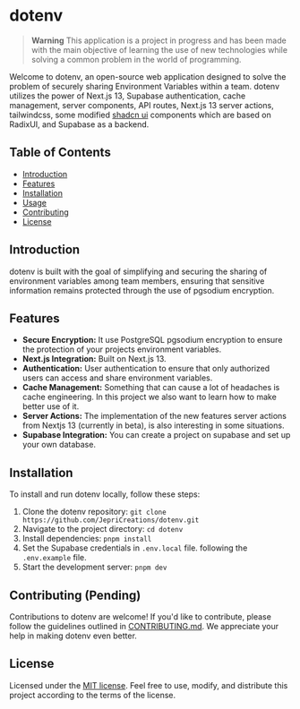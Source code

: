 # dotenv

> **Warning**
> This application is a project in progress and has been made with the main objective of learning the use of new technologies while solving a common problem in the world of programming.

Welcome to dotenv, an open-source web application designed to solve the problem of securely sharing Environment Variables within a team. dotenv utilizes the power of Next.js 13, Supabase authentication, cache management, server components, API routes, Next.js 13 server actions, tailwindcss, some modified [shadcn ui](https://ui.shadcn.com/) components which are based on RadixUI, and Supabase as a backend.

## Table of Contents

- [Introduction](#introduction)
- [Features](#features)
- [Installation](#installation)
- [Usage](#usage)
- [Contributing](#contributing)
- [License](#license)

## Introduction

dotenv is built with the goal of simplifying and securing the sharing of environment variables among team members, ensuring that sensitive information remains protected through the use of pgsodium encryption.

## Features

- **Secure Encryption:** It use PostgreSQL pgsodium encryption to ensure the protection of your projects environment variables.
- **Next.js Integration:** Built on Next.js 13.
- **Authentication:** User authentication to ensure that only authorized users can access and share environment variables.
- **Cache Management:** Something that can cause a lot of headaches is cache engineering. In this project we also want to learn how to make better use of it.
- **Server Actions:** The implementation of the new features server actions from Nextjs 13 (currently in beta), is also interesting in some situations.
- **Supabase Integration:** You can create a project on supabase and set up your own database.

## Installation

To install and run dotenv locally, follow these steps:

1. Clone the dotenv repository: `git clone https://github.com/JepriCreations/dotenv.git`
2. Navigate to the project directory: `cd dotenv`
3. Install dependencies: `pnpm install`
4. Set the Supabase credentials in `.env.local` file. following the `.env.example` file.
5. Start the development server: `pnpm dev`

## Contributing (Pending)

Contributions to dotenv are welcome! If you'd like to contribute, please follow the guidelines outlined in [CONTRIBUTING.md](CONTRIBUTING.md). We appreciate your help in making dotenv even better.

## License

Licensed under the [MIT license](LICENSE.md). Feel free to use, modify, and distribute this project according to the terms of the license.
